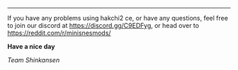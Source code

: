 <!--- 2019-04-11T12:19:00.0000000-05:00 -->
---

If you have any problems using hakchi2 ce, or have any questions, feel free to join our discord at https://discord.gg/C9EDFyg, or head over to https://reddit.com/r/minisnesmods/

**Have a nice day**

*Team Shinkansen*
